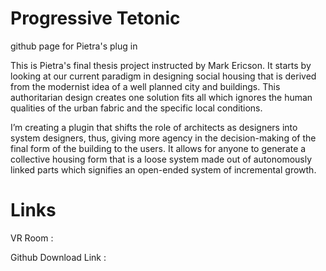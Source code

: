 # Progressive Tetonic

github page for Pietra's plug in

This is Pietra's final thesis project instructed by Mark Ericson. It starts by looking at our current paradigm in designing social housing that is derived from the modernist idea of a well planned city and buildings. This authoritarian design creates one solution fits all which ignores the human qualities of the urban fabric and the specific local conditions.

I’m creating a  plugin that shifts the role of architects as designers into system designers, thus, giving more agency in the decision-making of the final form of the building to the users. It allows for anyone to generate a collective housing form that is a loose system made out of autonomously linked parts which signifies an open-ended system of incremental growth. 

# Links 

VR Room :

Github Download Link :


